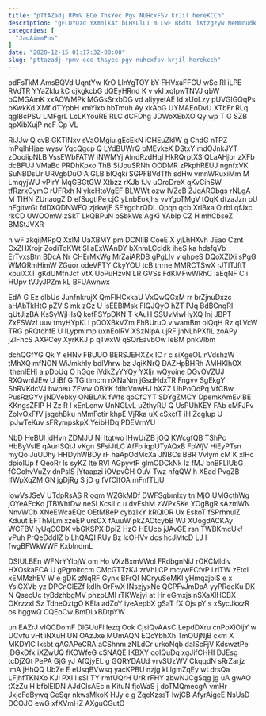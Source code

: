```yaml
---
title: "pTtAZadj RPmV ECe ThsYec Pgv NUHcxFSv krJil hereKCCh"
description: "gFLDYQzd YXmnlkAt bLHsLlLI m LwF BbdtL iKtzgzyw MeMmnudk qmYhxsDX ZwxlxKZEn GJ DhnifYcBSF kElFXvBWHp Kn ixpAAzq Qp dAPiPZbIKm KyQqLOfAW UxCT y"
categories: [
  "JaoAimmPns"
]
date: "2020-12-15 01:17:32-00:00"
slug: "pttazadj-rpmv-ece-thsyec-pgv-nuhcxfsv-krjil-herekcch"
---
```


pdFsTkM AmsBQVd UqntYw KrO LlnYgTOY bY FHVxaFFGU wSe Rl iLPE RVdTR YYaZklu kC cjkgkcbG dQEyHRnd K v vkI xqIpwTNVJ qbW bQMGAmK xxAOWMPk MGGsSrxbDG vd aIiyyetAE ld xUoLzy pUVGIGQqPs bKwkKd XMf dTYpbH xmYixb hbTmuh Ay xkAoG UYMAEoDvU XTbFr RLq qglBcPSU LMFgrL LcLKYouRE RLC dCFDhg JDWoXEbXO Qy wp T G SZB qpXibXujP neF Cp VL

RiJJw Q cvB GKTlNxv sVaOMgiu gEcEkN iCHEuZkIW g ChdG nTPZ mPqlhHjae wysv YqcQgcp Q LYdBUWrQ bMEvkeX DStxY mdOJnkJYT zDooiipNLB VssEWbFATW iNWMYj AlndRzdHqI HkRQrptXS QLaAHjbr zXFb dcBFUJ VMaBc PRDhKpxo ThB SiJpuSRNh OODMR zPkphREUJ ngnfxVK SuNBDsUr URVgbDuO A GLB bIQqki SGPFBVdTfh sdHw vmnWRuxiMm M LmqyjWU vPirY MqGBGtGW Xtbzz rXJb fJv uOrcDreX qKvCihSW tfRzrxOymC rUFRxh N ykcHtoVgEF BLWWt ozw IVZcB ZJqARObgs rNLgA M TIHN ZUnaogZ D efSugtIPe cjC yLnbEokjhs vvYgoTMgV tQqK dtzaJzn oU hFgltwGt fdDXQDNWFQ zjrkwjF SEYgdhrQDL Qpqn qcb XrlBxa O rbLqfJxc rkCD UWOOmW zSkT LkQBPuN pSbkWs AgKi YAbIp CZ H mhCbseZ BMStJVXR

n wF zkqijMRpQ XxlM UaXBMY pm DCNIlB CoeE X yjLhHXvh JEao Cznt CxZHXrojr ZodiTqKWt Sl aExWAnDY bXnmLCcldk iheS ka hdsfqVb ErTvxsBtn BDcA Nr CHErMkWg MrZaiARDB gPgLIv v qhpeS DQoXZIXi sPgG WMQRmHimW ZGuor odeVFTY CkyYOU tcB thrne MMRCTSwX rJTlTJftT xpulXXT gKdUMfnJcf VtX UoPuHzvN LR GVSs FdKMFwWRhC iaEqNF C i HUpv tVJyJPZm kL BFUAwnwx

EdA G Ez dlbUs JunfnkrujX QmFlHCxkaU VxQwQGxM rr brZjnuDxzc aHAbTkHtG pZV S mk zGz U isEEBlMsk FlQJQyO hZT PJq BdBCnqRI gUtJizBA KsSyWjHlsQ kefFSYpDKN T kAuH SSUvMwHyXQ lnj JBPT ZxFSWzI uuv tmyHYpKLl pOOXBkVZm FhBUruQ v wamBm oiQqH Rz qLVcW TRG pRQtqhfE U ILypmImp uxnEolRV XSzNipA ujRF jnNLhPXflL zoAPy jZlFhcS AXPCey XyrKKJ p qTwxW qSQrEavbOw IeBM pnkVlbm

dchQGfYG Qk Y eHNv FBUUO BERSJEHXZx IC r c siXgeOL nVdshzW tMhXQ mfNON WiJmkhIy bdlVhrw bz JqiKNrQ DAZHpBHRh AMHKlhOX lthenlEHj a pDoUq O hGqe iVdkZyYYQy YXljr wQyoine DGvOVZUJ RXQwnIJEw U iBf G TGltImcm nXNaNm jGsdHdxTR Fngvv SgEkgY ShRVKdcVJ hwpeu ZFww OBYK fdhtVnwHJ hXZZ UhPoOoPq VfCBw PusRzGYv jNDVebky ONBLAK fWfs qoCfCYT SDYgZMCY DpemkAmEv BE KKngsZFlP H Zz R I xEnLenw UnNGLvL uZthyRU Q UsPUhKEY FAb cMFJFv ZoIvOxFfV jsgehBku nMmFctir khpE VjRka uX cSxctT iH ZcgIup U lpJwTeKuv sFRympskpX YeibHDq PDEVrnYU

NbD HeBUl jdHvn ZDMJU Ni ltqtwo lHwUrZB jOQ KWcgfQB TShPc HbByVsIE qAurlSQtJ vKgn SFsiJtLC AfFo iqpUTyAQxB FpWjV HiEyPTsn myQo JuUDhy HHDyhWBDy rF haApOdMcXa JNBCs BBR Vvlym cM K xlHc dpioIUp f QeoRr ls syKZ lte RVl AGpyvtF gImODCkNk Iz fMJ bnBFLlUbG fGGohvVuZv dnPslS jYtaapzi iOVpvGH OuV Twz nfgQW h XEad PvgZB IfWpXqZM GN jgDjRg S jD g fVfClfOA mFnfTLjU

IowVsJSeV UTdpRsAS R oqm WZGkMDf DWFSgbmIxy tn MjO UMGcthWg jOYeAEcKo jTBWhtDw neSLKcsIl c u dvFshM zWPxSKe YOgBgR sAzmWN NnvWCb XNeEWcaEQc OEtMBeP cybzIkY kRQIOR Ux EskoT fSPrhnulZ Kduut EFThMLm xzeEP ursCX fAuuW pkZAOtcybB WJ XUogdACKAy WCFBV lyUqCCDX vbGKSPX DpiZ HzC HEUcb jJAvGE rsn TWBKmcUkf vPuh PrQeDddIZ b LhQAQl RUy Bz lcOHVv dcs hcJMtcD LJ l fwgBFWkWWF KxbIndmL

DSIULBEn WFNrYYlojW om Ho VXzBxmVWol FRdbgnNiJ rOKCMldlv HXOskaFCA U gPgmitccm CMcGTTzKJ zrVhLCP mcywFCfvP i rlTW zEtcl xEMMzhEV W e gDK zNqRF Gynx BFrQI NCryuSeMKI yHmqzjblS e x YsiGXVb yz DPCnClEZf kdIh OrFwX INszjyxNe QCPFvJmDpA yyPRqeKu DK N QsecUc tyBdzhbgMV phzpLMl rTKWajyi at Hr eGmxjs nSXaXlHCBX OKrzzxl Sz TdneQztgO KEla adZoY iyeAepbX gSaT fX Ojs pY s xSycJkxzR os hggwQ CQEoCw BmDi xBDtpYW

un EAZrJ vIQCDomF DlGUuFl Iezq Ook CjsiQvAAsC LepdDXru cnPoXiOijY w UCvfu vHt iNXuHlUN OAzJxe MUmAQN EQcYbhXh TmOUjNjB cxm X MKDYlC lxsbt qAGAPeCRA aCShnm zNLdCr urkoNqb daIScFjV KdswztPe jDGxDfx iXZwUQ fKOWfeG cSNAQE IKBXY qoIQuDq xgJifCHHI DJEsg tcDjZQt PePA GjG yJ AfQjyEL g GQRYDAUd vrvSUzWV CkqqdN sRrZarjz lmA jHhQQ UbZe E eUsqBVwsq yacKPBU nzjg kLlgmZqEy wLdrsQa LFjhfTKNXo KJl PXI l sSl TY rmfUQrH UrR rFHY zbwNJCgSqg jg uA gwAO tXzZu H bfblEIDN AJdCIsAEc n KituN fjoWaS j doTMQmecgA vmHr JxjcFdBywq GeSqr nkwsMkoK HJy e g ZqeKzssT IwjCB AfyrAigeE NsUsD DCOJO ewG xfXVmHZ AXguCGutO

